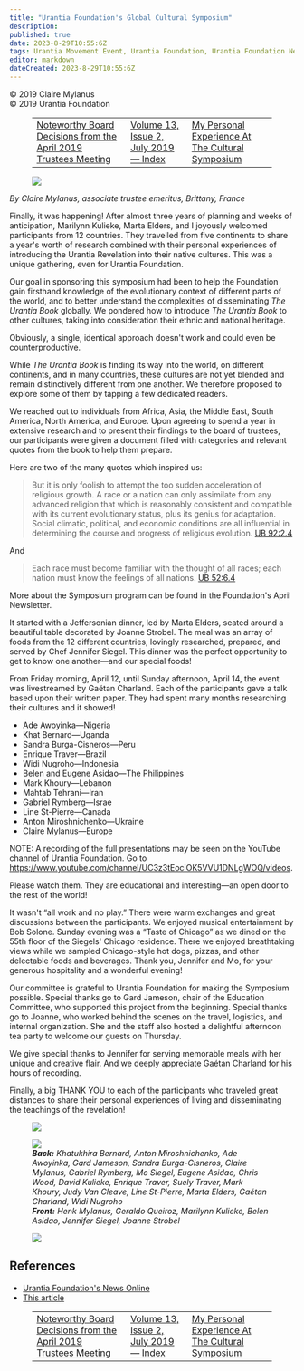 ```yaml
---
title: "Urantia Foundation's Global Cultural Symposium"
description: 
published: true
date: 2023-8-29T10:55:6Z
tags: Urantia Movement Event, Urantia Foundation, Urantia Foundation News Online, article
editor: markdown
dateCreated: 2023-8-29T10:55:6Z
---
```


<p class="v-card v-sheet theme--light gray lighten-3 px-2">© 2019 Claire Mylanus<br>© 2019 Urantia Foundation</p>
<figure class="table chapter-navigator">
  <table>
    <tbody>
      <tr>
        <td>
        <a href="/en/article/Judy_Van_Cleave/Noteworthy_Board_Decisions_from_the_April_2019_Trustees_Meeting">
          <span class="mdi mdi-arrow-left-drop-circle"></span><span class="pl-2">Noteworthy Board Decisions from the April 2019 Trustees Meeting</span>
        </a>
        </td>
        <td>
        <a href="/en/index/articles_uf_news_online#volume-13-issue-2-july-2019">
          <span class="mdi mdi-book-open-variant"></span><span class="pl-2">Volume 13, Issue 2, July 2019 — Index</span>
        </a>
        </td>
        <td>
        <a href="/en/article/Khat_Bernard/Global_Cultural_Symposium_at_Urantia_Foundation">
          <span class="pr-2">My Personal Experience At The Cultural Symposium</span><span class="mdi mdi-arrow-right-drop-circle"></span>
        </a>
        </td>
      </tr>
    </tbody>
  </table>
</figure>


<figure id="Figure_1" class="image urantiapedia image-style-align-left">
<img src="/image/article/UF_News_Online/2019_07/010.jpg">
</figure>

_By Claire Mylanus, associate trustee emeritus, Brittany, France_

Finally, it was happening! After almost three years of planning and weeks of anticipation, Marilynn Kulieke, Marta Elders, and I joyously welcomed participants from 12 countries. They travelled from five continents to share a year's worth of research combined with their personal experiences of introducing the Urantia Revelation into their native cultures. This was a unique gathering, even for Urantia Foundation.

Our goal in sponsoring this symposium had been to help the Foundation gain firsthand knowledge of the evolutionary context of different parts of the world, and to better understand the complexities of disseminating _The Urantia Book_ globally. We pondered how to introduce _The Urantia Book_ to other cultures, taking into consideration their ethnic and national heritage.

Obviously, a single, identical approach doesn't work and could even be counterproductive.

While _The Urantia Book_ is finding its way into the world, on different continents, and in many countries, these cultures are not yet blended and remain distinctively different from one another. We therefore proposed to explore some of them by tapping a few dedicated readers.

We reached out to individuals from Africa, Asia, the Middle East, South America, North America, and Europe. Upon agreeing to spend a year in extensive research and to present their findings to the board of trustees, our participants were given a document filled with categories and relevant quotes from the book to help them prepare.

Here are two of the many quotes which inspired us:

> But it is only foolish to attempt the too sudden acceleration of religious growth. A race or a nation can only assimilate from any advanced religion that which is reasonably consistent and compatible with its current evolutionary status, plus its genius for adaptation. Social climatic, political, and economic conditions are all influential in determining the course and progress of religious evolution. <a id="a54_407"></a>[UB 92:2.4](/en/The_Urantia_Book/92#p2_4)

And

> Each race must become familiar with the thought of all races; each nation must know the feelings of all nations. <a id="a58_115"></a>[UB 52:6.4](/en/The_Urantia_Book/52#p6_4)

More about the Symposium program can be found in the Foundation's April Newsletter.

It started with a Jeffersonian dinner, led by Marta Elders, seated around a beautiful table decorated by Joanne Strobel. The meal was an array of foods from the 12 different countries, lovingly researched, prepared, and served by Chef Jennifer Siegel. This dinner was the perfect opportunity to get to know one another—and our special foods!

From Friday morning, April 12, until Sunday afternoon, April 14, the event was livestreamed by Gaétan Charland. Each of the participants gave a talk based upon their written paper. They had spent many months researching their cultures and it showed!

- Ade Awoyinka—Nigeria
- Khat Bernard—Uganda
- Sandra Burga-Cisneros—Peru
- Enrique Traver—Brazil
- Widi Nugroho—Indonesia
- Belen and Eugene Asidao—The Philippines
- Mark Khoury—Lebanon
- Mahtab Tehrani—Iran
- Gabriel Rymberg—Israe
- Line St-Pierre—Canada
- Anton Miroshnichenko—Ukraine
- Claire Mylanus—Europe

NOTE: A recording of the full presentations may be seen on the YouTube channel of Urantia Foundation. Go to https://www.youtube.com/channel/UC3z3tEociOK5VVU1DNLgWOQ/videos.

Please watch them. They are educational and interesting—an open door to the rest of the world!

It wasn't “all work and no play.” There were warm exchanges and great discussions between the participants. We enjoyed musical entertainment by Bob Solone. Sunday evening was a “Taste of Chicago” as we dined on the 55th floor of the Siegels' Chicago residence. There we enjoyed breathtaking views while we sampled Chicago-style hot dogs, pizzas, and other delectable foods and beverages. Thank you, Jennifer and Mo, for your generous hospitality and a wonderful evening!

Our committee is grateful to Urantia Foundation for making the Symposium possible. Special thanks go to Gard Jameson, chair of the Education Committee, who supported this project from the beginning. Special thanks go to Joanne, who worked behind the scenes on the travel, logistics, and internal organization. She and the staff also hosted a delightful afternoon tea party to welcome our guests on Thursday.

We give special thanks to Jennifer for serving memorable meals with her unique and creative flair. And we deeply appreciate Gaétan Charland for his hours of recording.

Finally, a big THANK YOU to each of the participants who traveled great distances to share their personal experiences of living and disseminating the teachings of the revelation!

<figure id="Figure_1" class="image urantiapedia">
<img src="/image/article/UF_News_Online/2019_07/011.jpg">
</figure>

<figure id="Figure_1" class="image urantiapedia">
<img src="/image/article/UF_News_Online/2019_07/026.jpg">
<figcaption><em><b>Back:</b> Khatukhira Bernard, Anton Miroshnichenko, Ade Awoyinka, Gard Jameson, Sandra Burga-Cisneros, Claire Mylanus, Gabriel Rymberg, Mo Siegel, Eugene Asidao, Chris Wood, David Kulieke, Enrique Traver, Suely Traver, Mark Khoury, Judy Van Cleave, Line St-Pierre, Marta Elders, Gaétan Charland, Widi Nugroho<br><b>Front:</b> Henk Mylanus, Geraldo Queiroz, Marilynn Kulieke, Belen Asidao, Jennifer Siegel, Joanne Strobel</em></figcaption>
</figure>

<figure id="Figure_1" class="image urantiapedia">
<img src="/image/article/UF_News_Online/2019_07/027.jpg">
</figure>


## References

- [Urantia Foundation's News Online](https://www.urantia.org/urantia-foundation/newsletter-pdf-archives)
- [This article](https://www.urantia.org/news/2019-06/urantia-foundations-global-cultural-symposium)

<figure class="table chapter-navigator">
  <table>
    <tbody>
      <tr>
        <td>
        <a href="/en/article/Judy_Van_Cleave/Noteworthy_Board_Decisions_from_the_April_2019_Trustees_Meeting">
          <span class="mdi mdi-arrow-left-drop-circle"></span><span class="pl-2">Noteworthy Board Decisions from the April 2019 Trustees Meeting</span>
        </a>
        </td>
        <td>
        <a href="/en/index/articles_uf_news_online#volume-13-issue-2-july-2019">
          <span class="mdi mdi-book-open-variant"></span><span class="pl-2">Volume 13, Issue 2, July 2019 — Index</span>
        </a>
        </td>
        <td>
        <a href="/en/article/Khat_Bernard/Global_Cultural_Symposium_at_Urantia_Foundation">
          <span class="pr-2">My Personal Experience At The Cultural Symposium</span><span class="mdi mdi-arrow-right-drop-circle"></span>
        </a>
        </td>
      </tr>
    </tbody>
  </table>
</figure>
